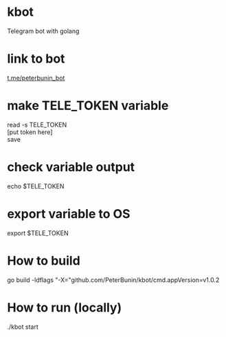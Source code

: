 # kbot
Telegram bot with golang

# link to bot
[t.me/peterbunin_bot](https://t.me/peterbunin_bot)

# make TELE_TOKEN variable

read -s TELE_TOKEN  
[put token here]  
save

# check variable output

echo $TELE_TOKEN

# export variable to OS

export $TELE_TOKEN

# How to build

go build -ldflags "-X="github.com/PeterBunin/kbot/cmd.appVersion=v1.0.2

# How to run (locally)

./kbot start
